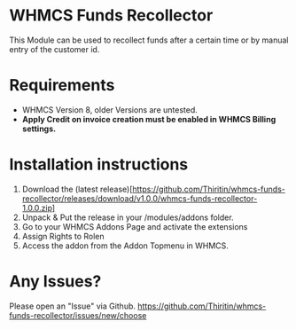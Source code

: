 # WHMCS Funds Recollector
This Module can be used to recollect funds after a certain time or by manual entry of the customer id.

# Requirements
- WHMCS Version 8, older Versions are untested.
- **Apply Credit on invoice creation must be enabled in WHMCS Billing settings.**

# Installation instructions

1. Download the (latest release)[https://github.com/Thiritin/whmcs-funds-recollector/releases/download/v1.0.0/whmcs-funds-recollector-1.0.0.zip]
2. Unpack & Put the release in your /modules/addons folder. 
3. Go to your WHMCS Addons Page and activate the extensions
4. Assign Rights to Rolen
5. Access the addon from the Addon Topmenu in WHMCS.

# Any Issues?
Please open an "Issue" via Github.
https://github.com/Thiritin/whmcs-funds-recollector/issues/new/choose
